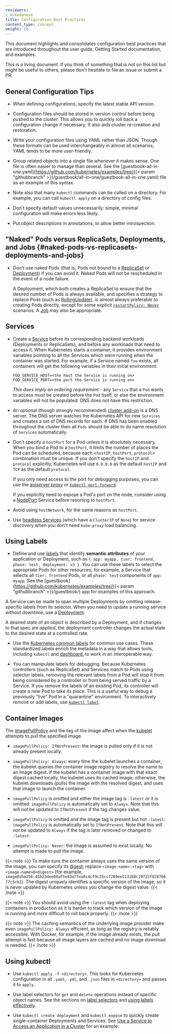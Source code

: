 ```yaml
---
reviewers:
- mikedanese
title: Configuration Best Practices
content_type: concept
weight: 10
---
```


<!-- overview -->
This document highlights and consolidates configuration best practices that are introduced throughout the user guide, Getting Started documentation, and examples.

This is a living document. If you think of something that is not on this list but might be useful to others, please don't hesitate to file an issue or submit a PR.


<!-- body -->
## General Configuration Tips

- When defining configurations, specify the latest stable API version.

- Configuration files should be stored in version control before being pushed to the cluster. This allows you to quickly roll back a configuration change if necessary. It also aids cluster re-creation and restoration.

- Write your configuration files using YAML rather than JSON. Though these formats can be used interchangeably in almost all scenarios, YAML tends to be more user-friendly.

- Group related objects into a single file whenever it makes sense. One file is often easier to manage than several. See the [guestbook-all-in-one.yaml](https://github.com/kubernetes/examples/tree/{{< param "githubbranch" >}}/guestbook/all-in-one/guestbook-all-in-one.yaml) file as an example of this syntax.

- Note also that many `kubectl` commands can be called on a directory. For example, you can call `kubectl apply` on a directory of config files.

- Don't specify default values unnecessarily: simple, minimal configuration will make errors less likely.

- Put object descriptions in annotations, to allow better introspection.


## "Naked" Pods versus ReplicaSets, Deployments, and Jobs {#naked-pods-vs-replicasets-deployments-and-jobs}

- Don't use naked Pods (that is, Pods not bound to a [ReplicaSet](/docs/concepts/workloads/controllers/replicaset/) or [Deployment](/docs/concepts/workloads/controllers/deployment/)) if you can avoid it. Naked Pods will not be rescheduled in the event of a node failure.

  A Deployment, which both creates a ReplicaSet to ensure that the desired number of Pods is always available, and specifies a strategy to replace Pods (such as [RollingUpdate](/docs/concepts/workloads/controllers/deployment/#rolling-update-deployment)), is almost always preferable to creating Pods directly, except for some explicit [`restartPolicy: Never`](/docs/concepts/workloads/pods/pod-lifecycle/#restart-policy) scenarios. A [Job](/docs/concepts/workloads/controllers/job/) may also be appropriate.


## Services

- Create a [Service](/docs/concepts/services-networking/service/) before its corresponding backend workloads (Deployments or ReplicaSets), and before any workloads that need to access it. When Kubernetes starts a container, it provides environment variables pointing to all the Services which were running when the container was started. For example, if a Service named `foo` exists, all containers will get the following variables in their initial environment:

  ```shell
  FOO_SERVICE_HOST=<the host the Service is running on>
  FOO_SERVICE_PORT=<the port the Service is running on>
  ```

  *This does imply an ordering requirement* - any `Service` that a `Pod` wants to access must be created before the `Pod` itself, or else the environment variables will not be populated.  DNS does not have this restriction.

- An optional (though strongly recommended) [cluster add-on](/docs/concepts/cluster-administration/addons/) is a DNS server.  The
DNS server watches the Kubernetes API for new `Services` and creates a set of DNS records for each.  If DNS has been enabled throughout the cluster then all `Pods` should be able to do name resolution of `Services` automatically.

- Don't specify a `hostPort` for a Pod unless it is absolutely necessary. When you bind a Pod to a `hostPort`, it limits the number of places the Pod can be scheduled, because each <`hostIP`, `hostPort`, `protocol`> combination must be unique. If you don't specify the `hostIP` and `protocol` explicitly, Kubernetes will use `0.0.0.0` as the default `hostIP` and `TCP` as the default `protocol`.

  If you only need access to the port for debugging purposes, you can use the [apiserver proxy](/docs/tasks/access-application-cluster/access-cluster/#manually-constructing-apiserver-proxy-urls) or [`kubectl port-forward`](/docs/tasks/access-application-cluster/port-forward-access-application-cluster/).

  If you explicitly need to expose a Pod's port on the node, consider using a [NodePort](/docs/concepts/services-networking/service/#nodeport) Service before resorting to `hostPort`.

- Avoid using `hostNetwork`, for the same reasons as `hostPort`.

- Use [headless Services](/docs/concepts/services-networking/service/#headless-services) (which have a `ClusterIP` of `None`) for service discovery when you don't need `kube-proxy` load balancing.

## Using Labels

- Define and use [labels](/docs/concepts/overview/working-with-objects/labels/) that identify __semantic attributes__ of your application or Deployment, such as `{ app: myapp, tier: frontend, phase: test, deployment: v3 }`. You can use these labels to select the appropriate Pods for other resources; for example, a Service that selects all `tier: frontend` Pods, or all `phase: test` components of `app: myapp`. See the [guestbook](https://github.com/kubernetes/examples/tree/{{< param "githubbranch" >}}/guestbook/) app for examples of this approach.

A Service can be made to span multiple Deployments by omitting release-specific labels from its selector. When you need to update a running service without downtime, use a [Deployment](/docs/concepts/workloads/controllers/deployment/).

A desired state of an object is described by a Deployment, and if changes to that spec are _applied_, the deployment controller changes the actual state to the desired state at a controlled rate.

- Use the [Kubernetes common labels](/docs/concepts/overview/working-with-objects/common-labels/) for common use cases. These standardized labels enrich the metadata in a way that allows tools, including `kubectl` and [dashboard](/docs/tasks/access-application-cluster/web-ui-dashboard), to work in an interoperable way.

- You can manipulate labels for debugging. Because Kubernetes controllers (such as ReplicaSet) and Services match to Pods using selector labels, removing the relevant labels from a Pod will stop it from being considered by a controller or from being served traffic by a Service. If you remove the labels of an existing Pod, its controller will create a new Pod to take its place. This is a useful way to debug a previously "live" Pod in a "quarantine" environment. To interactively remove or add labels, use [`kubectl label`](/docs/reference/generated/kubectl/kubectl-commands#label).

## Container Images

The [imagePullPolicy](/docs/concepts/containers/images/#updating-images) and the tag of the image affect when the [kubelet](/docs/reference/command-line-tools-reference/kubelet/) attempts to pull the specified image.

- `imagePullPolicy: IfNotPresent`: the image is pulled only if it is not already present locally.

- `imagePullPolicy: Always`: every time the kubelet launches a container, the kubelet queries the container image registry to resolve the name to an image digest. If the kubelet has a container image with that exact digest cached locally, the kubelet uses its cached image; otherwise, the kubelet downloads (pulls) the image with the resolved digest, and uses that image to launch the container.

- `imagePullPolicy` is omitted and either the image tag is `:latest` or it is omitted: `imagePullPolicy` is automatically set to `Always`. Note that this will _not_ be updated to `IfNotPresent` if the tag changes value.

- `imagePullPolicy` is omitted and the image tag is present but not `:latest`: `imagePullPolicy` is automatically set to `IfNotPresent`. Note that this will _not_ be updated to `Always` if the tag is later removed or changed to `:latest`.

- `imagePullPolicy: Never`: the image is assumed to exist locally. No attempt is made to pull the image.

{{< note >}}
To make sure the container always uses the same version of the image, you can specify its [digest](https://docs.docker.com/engine/reference/commandline/pull/#pull-an-image-by-digest-immutable-identifier); replace `<image-name>:<tag>` with `<image-name>@<digest>` (for example, `image@sha256:45b23dee08af5e43a7fea6c4cf9c25ccf269ee113168c19722f87876677c5cb2`). The digest uniquely identifies a specific version of the image, so it is never updated by Kubernetes unless you change the digest value.
{{< /note >}}

{{< note >}}
You should avoid using the `:latest` tag when deploying containers in production as it is harder to track which version of the image is running and more difficult to roll back properly.
{{< /note >}}

{{< note >}}
The caching semantics of the underlying image provider make even `imagePullPolicy: Always` efficient, as long as the registry is reliably accessible. With Docker, for example, if the image already exists, the pull attempt is fast because all image layers are cached and no image download is needed.
{{< /note >}}

## Using kubectl

- Use `kubectl apply -f <directory>`. This looks for Kubernetes configuration in all `.yaml`, `.yml`, and `.json` files in `<directory>` and passes it to `apply`.

- Use label selectors for `get` and `delete` operations instead of specific object names. See the sections on [label selectors](/docs/concepts/overview/working-with-objects/labels/#label-selectors) and [using labels effectively](/docs/concepts/cluster-administration/manage-deployment/#using-labels-effectively).

- Use `kubectl create deployment` and `kubectl expose` to quickly create single-container Deployments and Services. See [Use a Service to Access an Application in a Cluster](/docs/tasks/access-application-cluster/service-access-application-cluster/) for an example.



